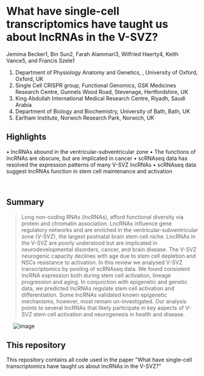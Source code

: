 
# What have single-cell transcriptomics have taught us about lncRNAs in the V-SVZ?

Jemima Becker1, Bin Sun2, Farah Alammari3, Wilfried Haerty4, Keith Vance5, and Francis Szele1

1. Department of Physiology Anatomy and Genetics, , University of Oxford, Oxford, UK 
2. Single Cell CRISPR group, Functional Genomics, GSK Medicines Research Centre, Gunnels Wood Road, Stevenage, Hertfordshire, UK
3. King Abdullah International Medical Research Centre, Riyadh, Saudi Arabia
4. Department of Biology and Biochemistry, University of Bath, Bath, UK 
5. Earlham Institute, Norwich Research Park, Norwich, UK

## Highlights

•	lncRNAs abound in the ventricular-subventricular zone
•	The functions of lncRNAs are obscure, but are implicated in cancer
•	scRNAseq data has resolved the expression patterns of many V-SVZ lncRNAs
•	scRNAseq data suggest lncRNAs function in stem cell maintenance and activation

 
## Summary

> Long non-coding RNAs (lncRNAs), afford functional diversity via protein and chromatin association. LncRNAs influence gene regulatory networks and are enriched in the ventricular-subventricular zone (V-SVZ), the largest postnatal brain stem cell niche. LncRNAs in the V-SVZ are poorly understood but are implicated in neurodevelopmental disorders, cancer, and brain disease. The V-SVZ neurogenic capacity declines with age due to stem cell depletion and NSCs resistance to activation. In this review we analysed V-SVZ transcriptomics by pooling of scRNAseq data. We found consistent lncRNA expression both during stem cell activation, lineage progression and aging. In conjunction with epigenetic and genetic data, we predicted lncRNAs regulate stem cell activation and differentiation. Some lncRNAs validated known epigenetic mechanisms, however, most remain un-investigated. Our analysis points to several lncRNAs that likely participate in key aspects of V-SVZ stem cell activation and neurogenesis in health and disease.

 
![image](https://user-images.githubusercontent.com/67189202/160295617-09e7a633-4fb3-4015-bd4f-9fdc88398cab.png)

## This repository

This repository contains all code used in the paper "What have single-cell transcriptomics have taught us about lncRNAs in the V-SVZ?"
